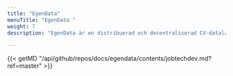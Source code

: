 ```yaml
---
title: "EgenData"
menuTitle: "EgenData "
weight: 7
description: "EgenData är en distribuerad och decentraliserad CV-datalagring där läs/skrivåtkomst görs tillgänglig för andra under dataägarens kontroll och samtycke."

---
```

{{< getMD "/api/github/repos/docs/egendata/contents/jobtechdev.md?ref=master" >}}